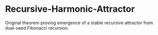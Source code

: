 # Recursive-Harmonic-Attractor
Original theorem proving emergence of a stable recursive attractor from dual-seed Fibonacci recursion.
